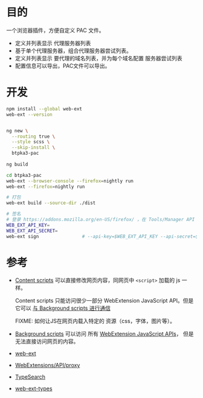 # 目的

一个浏览器插件，方便自定义 PAC 文件。
 
- 定义并列表显示 代理服务器列表
- 基于单个代理服务器，组合代理服务器尝试列表。
- 定义并列表显示 要代理的域名列表，并为每个域名配置 服务器尝试列表
- 配置信息可以导出，PAC文件可以导出。
 
# 开发

```bash 
npm install --global web-ext
web-ext --version


ng new \
  --routing true \
  --style scss \
  --skip-install \
  btpka3-pac
  
ng build

cd btpka3-pac
web-ext --browser-console --firefox=nightly run 
web-ext --firefox=nightly run

# 打包
web-ext build --source-dir ./dist

# 签名
# 登录 https://addons.mozilla.org/en-US/firefox/ ，在 Tools/Manager API keys 下找到你的 key
WEB_EXT_API_KEY=
WEB_EXT_API_SECRET=
web-ext sign                # --api-key=$WEB_EXT_API_KEY --api-secret=$WEB_EXT_API_SECRET
```

# 参考

-   [Content scripts](https://developer.mozilla.org/en-US/Add-ons/WebExtensions/Content_scripts)
    可以直接修改网页内容，同网页中 `<script>` 加载的 js 一样。
    
    Content scripts 只能访问很少一部分 WebExtension JavaScript API。但是它可以 
    [与 Background scripts 进行通信](https://developer.mozilla.org/en-US/Add-ons/WebExtensions/Content_scripts#Communicating_with_background_scripts)
    
    FIXME: 如何让JS在网页内载入特定的 资源（css，字体，图片等）。

-   [Background scripts](https://developer.mozilla.org/en-US/Add-ons/WebExtensions/Background_scripts) 可以访问
    所有 [WebExtension JavaScript APIs](https://developer.mozilla.org/en-US/Add-ons/WebExtensions/API)，
    但是无法直接访问网页的内容。

-   [web-ext](https://developer.mozilla.org/zh-CN/Add-ons/WebExtensions/Getting_started_with_web-ext) 

-   [WebExtensions/API/proxy](https://developer.mozilla.org/en-US/Add-ons/WebExtensions/API/proxy)

-   [TypeSearch](https://microsoft.github.io/TypeSearch/)
-   [web-ext-types](https://github.com/kelseasy/web-ext-types)
